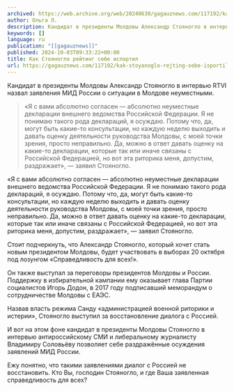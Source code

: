 ```yaml
---
archived: https://web.archive.org/web/20240630/gagauznews.com/117192/kak-stoyanoglo-rejting-sebe-isportil.html
author: Ольга Л.
description: Кандидат в президенты Молдовы Александр Стояногло в интервью RTVI назвал заявления МИД России о ситуации в Молдове неуместными. «Я с вами абсолютно согласен — абсолютно неуместные декларации внешнего ведомства Российской Федерации. Я не понимаю такого рода деклараций, я осуждаю. Потому что, да, могут быть какие-то консультации, но каждую неделю выходить и давать оценку деятельности руководства Молдовы, с моей точки зрения, просто неправильно. Да, можно в ответ давать оценку на какие-то декларации, которые так или иначе связаны с Российской Федерацией, но вот эта риторика меня, допустим, раздражает», — заявил Стояногло. Стоит подчеркнуть, что Александр Стояногло, который хочет стать новым президентом Молдовы, […]
keywords: []
language: ru
publication: "[[gagauznews]]"
published: 2024-10-03T09:33:22+00:00
title: Как Стояногло рейтинг себе испортил
url: https://gagauznews.com/117192/kak-stoyanoglo-rejting-sebe-isportil.html
---
```


Кандидат в президенты Молдовы Александр Стояногло в интервью RTVI назвал заявления МИД России о ситуации в Молдове неуместными.

> «Я с вами абсолютно согласен — абсолютно неуместные декларации внешнего ведомства Российской Федерации. Я не понимаю такого рода деклараций, я осуждаю. Потому что, да, могут быть какие-то консультации, но каждую неделю выходить и давать оценку деятельности руководства Молдовы, с моей точки зрения, просто неправильно. Да, можно в ответ давать оценку на какие-то декларации, которые так или иначе связаны с Российской Федерацией, но вот эта риторика меня, допустим, раздражает», — заявил Стояногло.

«Я с вами абсолютно согласен — абсолютно неуместные декларации внешнего ведомства Российской Федерации. Я не понимаю такого рода деклараций, я осуждаю. Потому что, да, могут быть какие-то консультации, но каждую неделю выходить и давать оценку деятельности руководства Молдовы, с моей точки зрения, просто неправильно. Да, можно в ответ давать оценку на какие-то декларации, которые так или иначе связаны с Российской Федерацией, но вот эта риторика меня, допустим, раздражает», — заявил Стояногло.

Стоит подчеркнуть, что Александр Стояногло, который хочет стать новым президентом Молдовы, будет участвовать в выборах 20 октября под лозунгом «Справедливость для всех!».

Он также выступал за переговоры президентов Молдовы и России. Поддержку в избирательной кампании ему оказывает глава Партии социалистов Игорь Додон, в 2017 году подписавший меморандум о сотрудничестве Молдовы с ЕАЭС.

Назвав власть режима Санду «администрацией военной риторики и истерии», Стояногло выступил за восстановление диалога с Россией.

И вот на этом фоне кандидат в президенты Молдовы Стояногло в интервью антироссийскому СМИ и либеральному журналисту Владимиру Соловьёву позволяет себе раздражённые осуждения заявлений МИД России.

Ежу понятно, что такими заявлениями диалог с Россией не восстановить. Кто Вы, господин Стояногло, и где Ваша заявленная справедливость для всех?